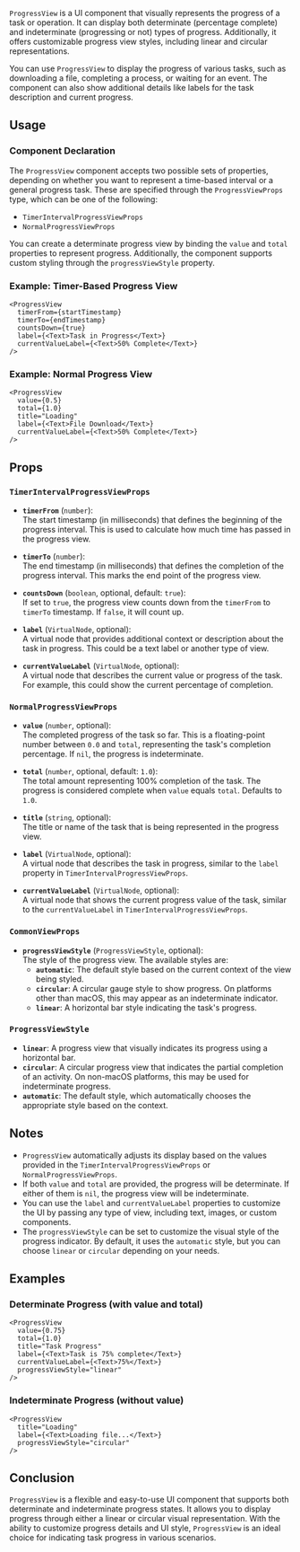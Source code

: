 `ProgressView` is a UI component that visually represents the progress of a task or operation. It can display both determinate (percentage complete) and indeterminate (progressing or not) types of progress. Additionally, it offers customizable progress view styles, including linear and circular representations.

You can use `ProgressView` to display the progress of various tasks, such as downloading a file, completing a process, or waiting for an event. The component can also show additional details like labels for the task description and current progress.

## Usage

### Component Declaration
The `ProgressView` component accepts two possible sets of properties, depending on whether you want to represent a time-based interval or a general progress task. These are specified through the `ProgressViewProps` type, which can be one of the following:
- `TimerIntervalProgressViewProps`
- `NormalProgressViewProps`

You can create a determinate progress view by binding the `value` and `total` properties to represent progress. Additionally, the component supports custom styling through the `progressViewStyle` property.

### Example: Timer-Based Progress View

```tsx
<ProgressView
  timerFrom={startTimestamp}
  timerTo={endTimestamp}
  countsDown={true}
  label={<Text>Task in Progress</Text>}
  currentValueLabel={<Text>50% Complete</Text>}
/>
```

### Example: Normal Progress View

```tsx
<ProgressView
  value={0.5}
  total={1.0}
  title="Loading"
  label={<Text>File Download</Text>}
  currentValueLabel={<Text>50% Complete</Text>}
/>
```

## Props

### `TimerIntervalProgressViewProps`

- **`timerFrom`** (`number`):  
  The start timestamp (in milliseconds) that defines the beginning of the progress interval. This is used to calculate how much time has passed in the progress view.
  
- **`timerTo`** (`number`):  
  The end timestamp (in milliseconds) that defines the completion of the progress interval. This marks the end point of the progress view.

- **`countsDown`** (`boolean`, optional, default: `true`):  
  If set to `true`, the progress view counts down from the `timerFrom` to `timerTo` timestamp. If `false`, it will count up.

- **`label`** (`VirtualNode`, optional):  
  A virtual node that provides additional context or description about the task in progress. This could be a text label or another type of view.

- **`currentValueLabel`** (`VirtualNode`, optional):  
  A virtual node that describes the current value or progress of the task. For example, this could show the current percentage of completion.

### `NormalProgressViewProps`

- **`value`** (`number`, optional):  
  The completed progress of the task so far. This is a floating-point number between `0.0` and `total`, representing the task's completion percentage. If `nil`, the progress is indeterminate.

- **`total`** (`number`, optional, default: `1.0`):  
  The total amount representing 100% completion of the task. The progress is considered complete when `value` equals `total`. Defaults to `1.0`.

- **`title`** (`string`, optional):  
  The title or name of the task that is being represented in the progress view.

- **`label`** (`VirtualNode`, optional):  
  A virtual node that describes the task in progress, similar to the `label` property in `TimerIntervalProgressViewProps`.

- **`currentValueLabel`** (`VirtualNode`, optional):  
  A virtual node that shows the current progress value of the task, similar to the `currentValueLabel` in `TimerIntervalProgressViewProps`.

### `CommonViewProps`

- **`progressViewStyle`** (`ProgressViewStyle`, optional):  
  The style of the progress view. The available styles are:
  - **`automatic`**: The default style based on the current context of the view being styled.
  - **`circular`**: A circular gauge style to show progress. On platforms other than macOS, this may appear as an indeterminate indicator.
  - **`linear`**: A horizontal bar style indicating the task's progress.

### `ProgressViewStyle`

- **`linear`**: A progress view that visually indicates its progress using a horizontal bar.
- **`circular`**: A circular progress view that indicates the partial completion of an activity. On non-macOS platforms, this may be used for indeterminate progress.
- **`automatic`**: The default style, which automatically chooses the appropriate style based on the context.

## Notes
- `ProgressView` automatically adjusts its display based on the values provided in the `TimerIntervalProgressViewProps` or `NormalProgressViewProps`.
- If both `value` and `total` are provided, the progress will be determinate. If either of them is `nil`, the progress view will be indeterminate.
- You can use the `label` and `currentValueLabel` properties to customize the UI by passing any type of view, including text, images, or custom components.
- The `progressViewStyle` can be set to customize the visual style of the progress indicator. By default, it uses the `automatic` style, but you can choose `linear` or `circular` depending on your needs.

## Examples

### Determinate Progress (with value and total)

```tsx
<ProgressView
  value={0.75}
  total={1.0}
  title="Task Progress"
  label={<Text>Task is 75% complete</Text>}
  currentValueLabel={<Text>75%</Text>}
  progressViewStyle="linear"
/>
```

### Indeterminate Progress (without value)

```tsx
<ProgressView
  title="Loading"
  label={<Text>Loading file...</Text>}
  progressViewStyle="circular"
/>
```

## Conclusion
`ProgressView` is a flexible and easy-to-use UI component that supports both determinate and indeterminate progress states. It allows you to display progress through either a linear or circular visual representation. With the ability to customize progress details and UI style, `ProgressView` is an ideal choice for indicating task progress in various scenarios.